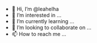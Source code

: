 - 👋 Hi, I’m @leahelha
- 👀 I’m interested in ...
- 🌱 I’m currently learning ...
- 💞️ I’m looking to collaborate on ...
- 📫 How to reach me ...

<!---
leahelha/leahelha is a ✨ special ✨ repository because its `README.md` (this file) appears on your GitHub profile.
You can click the Preview link to take a look at your changes.
--->
